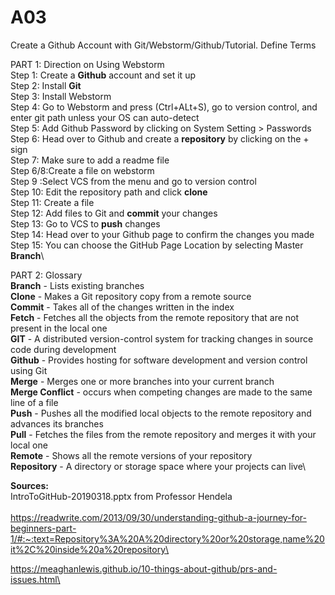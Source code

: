# A03
Create a Github Account with Git/Webstorm/Github/Tutorial. Define Terms

PART 1: Direction on Using Webstorm\
Step 1: Create a **Github** account and set it up\
Step 2: Install **Git**\
Step 3: Install Webstorm\
Step 4: Go to Webstorm and press (Ctrl+ALt+S), go to version control, and enter git path unless your OS can auto-detect\
Step 5: Add Github Password by clicking on System Setting > Passwords\
Step 6: Head over to Github and create a **repository** by clicking on the + sign\
Step 7: Make sure to add a readme file\
Step 6/8:Create a file on webstorm\
Step 9 :Select VCS from the menu and go to version control\
Step 10: Edit the repository path and click **clone**\
Step 11: Create a file\
Step 12: Add files to Git and **commit** your changes\
Step 13: Go to VCS to **push** changes\
Step 14: Head over to your Github page to confirm the changes you made\
Step 15: You can choose the GitHub Page Location by selecting Master **Branch**\

PART 2: Glossary\
**Branch** - Lists existing branches\
**Clone** - Makes a Git repository copy from a remote source\
**Commit** - Takes all of the changes written in the index\
**Fetch** - Fetches all the objects from the remote repository that are not present in the local one\
**GIT** - A distributed version-control system for tracking changes in source code during development\
**Github** - Provides hosting for software development and version control using Git\
**Merge** - Merges one or more branches into your current branch\
**Merge Conflict** - occurs when competing changes are made to the same line of a file\
**Push** - Pushes all the modified local objects to the remote repository and advances its branches\
**Pull** - Fetches the files from the remote repository and merges it with your local one\
**Remote** - Shows all the remote versions of your repository\
**Repository** - A directory or storage space where your projects can live\


**Sources:**\
IntroToGitHub-20190318.pptx from Professor Hendela\
\
https://readwrite.com/2013/09/30/understanding-github-a-journey-for-beginners-part-1/#:~:text=Repository%3A%20A%20directory%20or%20storage,name%20it%2C%20inside%20a%20repository\

https://meaghanlewis.github.io/10-things-about-github/prs-and-issues.html\
